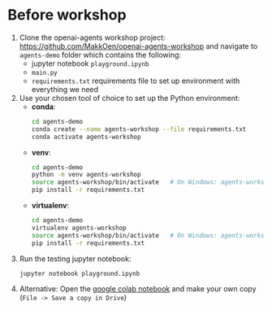 # Before workshop 

1. Clone the openai-agents workshop project: https://github.com/MakkOen/openai-agents-workshop and navigate to `agents-demo` folder which contains the following:
    * jupyter notebook `playground.ipynb` 
    * `main.py`
    * `requirements.txt` requirements file to set up environment with everything we need
2. Use your chosen  tool of choice to set up the Python environment:
   - **conda**:
     ```bash
     cd agents-demo
     conda create --name agents-workshop --file requirements.txt
     conda activate agents-workshop
     ```
   - **venv**:
     ```bash
     cd agents-demo
     python -m venv agents-workshop
     source agents-workshop/bin/activate   # On Windows: agents-workshop\Scripts\activate
     pip install -r requirements.txt
     ```
   - **virtualenv**:
     ```bash
     cd agents-demo
     virtualenv agents-workshop
     source agents-workshop/bin/activate   # On Windows: agents-workshop\Scripts\activate
     pip install -r requirements.txt
     ```
3. Run the testing jupyter notebook:
    ```bash
    jupyter notebook playground.ipynb
    ```
4. Alternative: Open the [google colab notebook](https://colab.research.google.com/drive/1XdMLZFUoJC_emOIfhsolJ7VrQUw3-WVa?usp=sharing) and make your own copy (`File -> Save a copy in Drive`)
